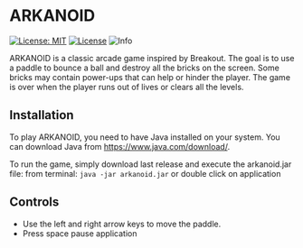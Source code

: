 # ARKANOID
 
[![License: MIT](https://img.shields.io/badge/License-MIT-yellow.svg)](https://opensource.org/licenses/MIT)
[![License](https://img.shields.io/badge/License-EPL_2.0-red.svg)](https://opensource.org/licenses/EPL-2.0)
![Info](https://img.shields.io/badge/Report%20made%20using-LaTeX-blue)

ARKANOID is a classic arcade game inspired by Breakout. The goal is to use a paddle to bounce a ball and destroy all the bricks on the screen. Some bricks may contain power-ups that can help or hinder the player. The game is over when the player runs out of lives or clears all the levels.

## Installation

To play ARKANOID, you need to have Java installed on your system. You can download Java from https://www.java.com/download/.

To run the game, simply download last release and execute the arkanoid.jar file:
from terminal: `java -jar arkanoid.jar`
or double click on application 

## Controls

- Use the left and right arrow keys to move the paddle.
- Press space pause application
